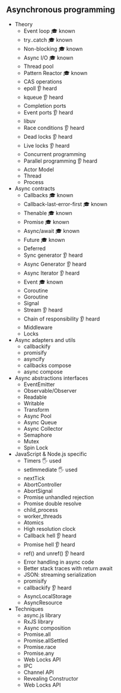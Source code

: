 ## Asynchronous programming

- Theory
  - Event loop 🎓 known
  - try..catch 🎓 known
  - Non-blocking 🎓 known
  - Async I/O 🎓 known
  - Thread pool
  - Pattern Reactor 🎓 known
  - CAS operations
  - epoll 👂 heard
  - kqueue 👂 heard
  - Completion ports
  - Event ports 👂 heard
  - libuv
  - Race conditions 👂 heard
  - Dead locks 👂 heard
  - Live locks 👂 heard 
  - Concurrent programming
  - Parallel programming 👂 heard
  - Actor Model
  - Thread
  - Process
- Async contracts
  - Callbacks 🎓 known
  - Callback-last-error-first 🎓 known
  - Thenable 🎓 known
  - Promise 🎓 known
  - Async/await 🎓 known
  - Future 🎓 known  
  - Deferred
  - Sync generator 👂 heard 
  - Async Generator 👂 heard
  - Async Iterator 👂 heard
  - Event  🎓 known 
  - Coroutine
  - Goroutine
  - Signal
  - Stream 👂 heard
  - Chain of responsibility 👂 heard
  - Middleware
  - Locks
- Async adapters and utils
  - callbackify
  - promisify
  - asyncify
  - callbacks compose
  - async compose
- Async abstractions interfaces
  - EventEmitter
  - Observable/Observer
  - Readable
  - Writable
  - Transform
  - Async Pool
  - Async Queue
  - Async Collector
  - Semaphore
  - Mutex
  - Spin Lock
- JavaScript & Node.js specific
  - Timers 🖐️ used
  - setImmediate 🖐️ used
  - nextTick
  - AbortController
  - AbortSignal
  - Promise unhandled rejection
  - Promise double resolve
  - child_process
  - worker_threads
  - Atomics
  - High resolution clock
  - Callback hell 👂 heard
  - Promise hell 👂 heard
  - ref() and unref() 👂 heard
  - Error handling in async code
  - Better stack traces with return await
  - JSON: streaming serialization
  - promisify
  - callbackify 👂 heard
  - AsyncLocalStorage
  - AsyncResource
- Techniques
  - async.js library 
  - RxJS library
  - Async composition
  - Promise.all
  - Promise.allSettled
  - Promise.race
  - Promise.any
  - Web Locks API
  - IPC
  - Channel API
  - Revealing Constructor
  - Web Locks API
